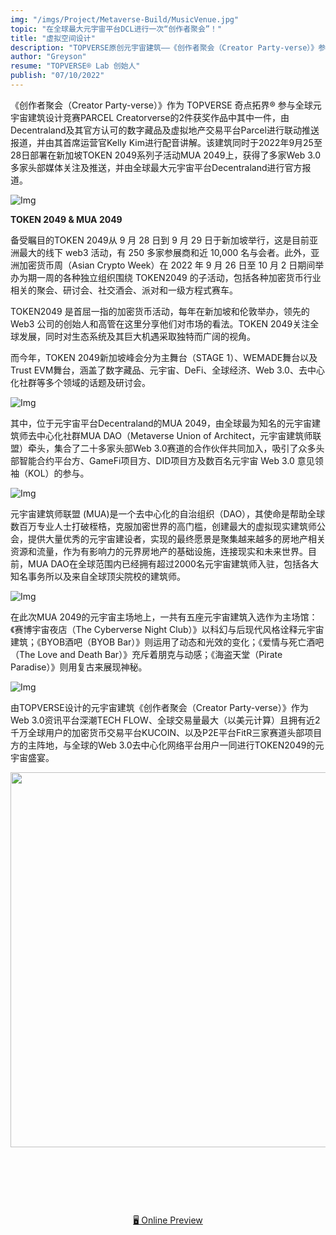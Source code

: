 ```yaml
---
img: "/imgs/Project/Metaverse-Build/MusicVenue.jpg"
topic: "在全球最大元宇宙平台DCL进行一次“创作者聚会”！"
title: "虚拟空间设计"
description: "TOPVERSE原创元宇宙建筑——《创作者聚会（Creator Party-verse）》参与全球元宇宙建筑竞赛Parcel Creatorverse获奖"
author: "Greyson"
resume: "TOPVERSE® Lab 创始人"
publish: "07/10/2022"
---
```

《创作者聚会（Creator Party-verse）》作为 TOPVERSE 奇点拓界® 参与全球元宇宙建筑设计竞赛PARCEL Creatorverse的2件获奖作品中其中一件，由Decentraland及其官方认可的数字藏品及虚拟地产交易平台Parcel进行联动推送报道，并由其首席运营官Kelly Kim进行配音讲解。该建筑同时于2022年9月25至28日部署在新加坡TOKEN 2049系列子活动MUA 2049上，获得了多家Web 3.0多家头部媒体关注及推送，并由全球最大元宇宙平台Decentraland进行官方报道。  
  
  ![Img](/imgs/News/PARCELCreatorverse/AwardImage.jpg)

  **TOKEN 2049 & MUA 2049**  

  备受瞩目的TOKEN 2049从 9 月 28 日到 9 月 29 日于新加坡举行，这是目前亚洲最大的线下 web3 活动，有 250 多家参展商和近 10,000 名与会者。此外，亚洲加密货币周（Asian Crypto Week）在 2022 年 9 月 26 日至 10 月 2 日期间举办为期一周的各种独立组织围绕 TOKEN2049 的子活动，包括各种加密货币行业相关的聚会、研讨会、社交酒会、派对和一级方程式赛车。  
  
  TOKEN2049 是首屈一指的加密货币活动，每年在新加坡和伦敦举办，领先的 Web3 公司的创始人和高管在这里分享他们对市场的看法。TOKEN 2049关注全球发展，同时对生态系统及其巨大机遇采取独特而广阔的视角。  
  
  而今年，TOKEN 2049新加坡峰会分为主舞台（STAGE 1）、WEMADE舞台以及Trust EVM舞台，涵盖了数字藏品、元宇宙、DeFi、全球经济、Web 3.0、去中心化社群等多个领域的话题及研讨会。  

   ![Img](/imgs/News/PARCELCreatorverse/20221003225946.jpg)

  其中，位于元宇宙平台Decentraland的MUA 2049，由全球最为知名的元宇宙建筑师去中心化社群MUA DAO（Metaverse Union of Architect，元宇宙建筑师联盟）牵头，集合了二十多家头部Web 3.0赛道的合作伙伴共同加入，吸引了众多头部智能合约平台方、GameFi项目方、DID项目方及数百名元宇宙 Web 3.0 意见领袖（KOL）的参与。  

  ![Img](/imgs/News/PARCELCreatorverse/20221003230015.jpg)

  元宇宙建筑师联盟 (MUA)是一个去中心化的自治组织（DAO），其使命是帮助全球数百万专业人士打破桎梏，克服加密世界的高门槛，创建最大的虚拟现实建筑师公会，提供大量优秀的元宇宙建设者，实现的最终愿景是聚集越来越多的房地产相关资源和流量，作为有影响力的元界房地产的基础设施，连接现实和未来世界。目前，MUA DAO在全球范围内已经拥有超过2000名元宇宙建筑师入驻，包括各大知名事务所以及来自全球顶尖院校的建筑师。  

   ![Img](/imgs/News/PARCELCreatorverse/20221003230309.jpg)

  在此次MUA 2049的元宇宙主场地上，一共有五座元宇宙建筑入选作为主场馆：《赛博宇宙夜店（The Cyberverse Night Club）》以科幻与后现代风格诠释元宇宙建筑；《BYOB酒吧（BYOB Bar）》则运用了动态和光效的变化；《爱情与死亡酒吧（The Love and Death Bar）》充斥着朋克与动感；《海盗天堂（Pirate Paradise）》则用复古来展现神秘。  

  ![Img](/imgs/News/PARCELCreatorverse/20221003230258.jpg)

  由TOPVERSE设计的元宇宙建筑《创作者聚会（Creator Party-verse）》作为Web 3.0资讯平台深潮TECH FLOW、全球交易量最大（以美元计算）且拥有近2千万全球用户的加密货币交易平台KUCOIN、以及P2E平台FitR三家赛道头部项目方的主阵地，与全球的Web 3.0去中心化网络平台用户一同进行TOKEN2049的元宇宙盛宴。



<p align="center">
<img src="./public/topverse.svg" width="600"/>
</p>

<h2 align="center">
</h2><br>

<pre align="center">

</pre>

<p align="center">
<br>
<a href="https://topverse.netlify.app/">🖥 Online Preview</a>
<br><br>
 


